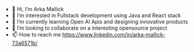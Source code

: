 - 👋 Hi, I’m Arka Mallick 
- 👀 I’m interested in Fullstack development using Java and React stack
- 🌱 I’m currently learning Open AI Apis and designing innovative products
- 💞️ I’m looking to collaborate on a interesting opensource project
- 📫 How to reach me https://www.linkedin.com/in/arka-mallick-73a6571b/ 

<!---
haramoz/haramoz is a ✨ special ✨ repository because its `README.md` (this file) appears on your GitHub profile.
You can click the Preview link to take a look at your changes.
--->
